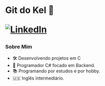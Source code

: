 <!DOCTYPE html>
<h1 align="left">Git do Kel 🧌

<a href="www.linkedin.com/in/kelwin-williams-ferreira-da-silva-a197071a0">![LinkedIn](https://img.shields.io/badge/linkedin-%230077B5.svg?style=flat-square&logo=linkedin&logoColor=white)</a>
</h1> 



<h3>Sobre Mim</h3>
<ul>
    <li>🛠️ Desenvolvendo projetos em C </li>
    <li>🐍 Programador C# focado em Backend.</li>
    <li>📚 Programando por estudos e por hobby.</li>
    <li>🇺🇸 Inglês intermediário.</li>
</ul>
